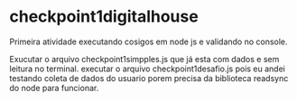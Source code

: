 # checkpoint1digitalhouse
Primeira atividade executando cosigos em node js e validando no console.

Exucutar o arquivo checkpoint1simpples.js que já esta com dados e sem leitura no terminal.
executar o arquivo checkpoint1desafio.js pois eu andei testando coleta de dados do usuario porem precisa da biblioteca readsync do node para funcionar.
